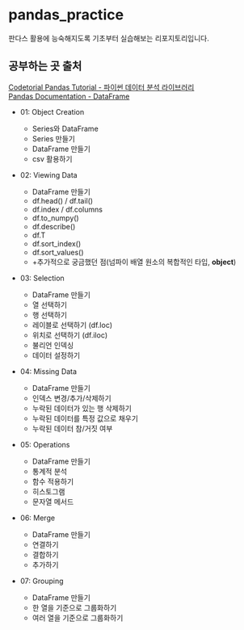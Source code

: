 # pandas_practice
판다스 활용에 능숙해지도록 기초부터 실습해보는 리포지토리입니다.
## 공부하는 곳 출처
[Codetorial Pandas Tutorial - 파이썬 데이터 분석 라이브러리](https://codetorial.net/pandas/object_creation.html)  
[Pandas Documentation - DataFrame](https://pandas.pydata.org/docs/reference/frame.html)
* 01: Object Creation
  + Series와 DataFrame
  + Series 만들기
  + DataFrame 만들기
  + csv 활용하기

* 02: Viewing Data
  + DataFrame 만들기
  + df.head() / df.tail()
  + df.index / df.columns
  + df.to_numpy()
  + df.describe()
  + df.T
  + df.sort_index()
  + df.sort_values()
  + +추가적으로 궁금했던 점(넘파이 배열 원소의 복합적인 타입, <b>object</b>)

* 03: Selection
  + DataFrame 만들기
  + 열 선택하기
  + 행 선택하기
  + 레이블로 선택하기 (df.loc)
  + 위치로 선택하기 (df.iloc)
  + 불리언 인덱싱
  + 데이터 설정하기

* 04: Missing Data
  + DataFrame 만들기
  + 인덱스 변경/추가/삭제하기
  + 누락된 데이터가 있는 행 삭제하기
  + 누락된 데이터를 특정 값으로 채우기
  + 누락된 데이터 참/거짓 여부 

* 05: Operations
  + DataFrame 만들기
  + 통계적 분석
  + 함수 적용하기
  + 히스토그램
  + 문자열 메서드

* 06: Merge
  + DataFrame 만들기
  + 연결하기
  + 결합하기
  + 추가하기
  
* 07: Grouping
  + DataFrame 만들기
  + 한 열을 기준으로 그룹화하기
  + 여러 열을 기준으로 그룹화하기
